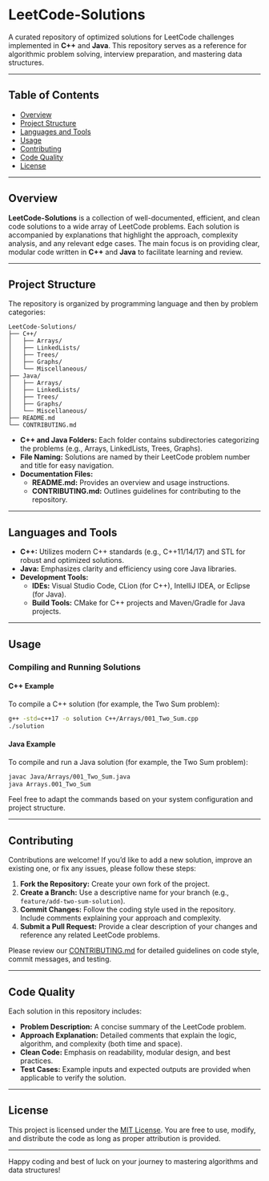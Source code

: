 # LeetCode-Solutions

A curated repository of optimized solutions for LeetCode challenges implemented in **C++** and **Java**. This repository serves as a reference for algorithmic problem solving, interview preparation, and mastering data structures.

---

## Table of Contents

- [Overview](#overview)
- [Project Structure](#project-structure)
- [Languages and Tools](#languages-and-tools)
- [Usage](#usage)
- [Contributing](#contributing)
- [Code Quality](#code-quality)
- [License](#license)

---

## Overview

**LeetCode-Solutions** is a collection of well-documented, efficient, and clean code solutions to a wide array of LeetCode problems. Each solution is accompanied by explanations that highlight the approach, complexity analysis, and any relevant edge cases. The main focus is on providing clear, modular code written in **C++** and **Java** to facilitate learning and review.

---

## Project Structure

The repository is organized by programming language and then by problem categories:

```
LeetCode-Solutions/
├── C++/
│   ├── Arrays/
│   ├── LinkedLists/
│   ├── Trees/
│   ├── Graphs/
│   └── Miscellaneous/
├── Java/
│   ├── Arrays/
│   ├── LinkedLists/
│   ├── Trees/
│   ├── Graphs/
│   └── Miscellaneous/
├── README.md
└── CONTRIBUTING.md
```

- **C++ and Java Folders:** Each folder contains subdirectories categorizing the problems (e.g., Arrays, LinkedLists, Trees, Graphs).
- **File Naming:** Solutions are named by their LeetCode problem number and title for easy navigation.
- **Documentation Files:**
  - **README.md:** Provides an overview and usage instructions.
  - **CONTRIBUTING.md:** Outlines guidelines for contributing to the repository.

---

## Languages and Tools

- **C++:** Utilizes modern C++ standards (e.g., C++11/14/17) and STL for robust and optimized solutions.
- **Java:** Emphasizes clarity and efficiency using core Java libraries.
- **Development Tools:**
  - **IDEs:** Visual Studio Code, CLion (for C++), IntelliJ IDEA, or Eclipse (for Java).
  - **Build Tools:** CMake for C++ projects and Maven/Gradle for Java projects.

---

## Usage

### Compiling and Running Solutions

#### C++ Example

To compile a C++ solution (for example, the Two Sum problem):

```bash
g++ -std=c++17 -o solution C++/Arrays/001_Two_Sum.cpp
./solution
```

#### Java Example

To compile and run a Java solution (for example, the Two Sum problem):

```bash
javac Java/Arrays/001_Two_Sum.java
java Arrays.001_Two_Sum
```

Feel free to adapt the commands based on your system configuration and project structure.

---

## Contributing

Contributions are welcome! If you’d like to add a new solution, improve an existing one, or fix any issues, please follow these steps:

1. **Fork the Repository:** Create your own fork of the project.
2. **Create a Branch:** Use a descriptive name for your branch (e.g., `feature/add-two-sum-solution`).
3. **Commit Changes:** Follow the coding style used in the repository. Include comments explaining your approach and complexity.
4. **Submit a Pull Request:** Provide a clear description of your changes and reference any related LeetCode problems.

Please review our [CONTRIBUTING.md](CONTRIBUTING.md) for detailed guidelines on code style, commit messages, and testing.

---

## Code Quality

Each solution in this repository includes:

- **Problem Description:** A concise summary of the LeetCode problem.
- **Approach Explanation:** Detailed comments that explain the logic, algorithm, and complexity (both time and space).
- **Clean Code:** Emphasis on readability, modular design, and best practices.
- **Test Cases:** Example inputs and expected outputs are provided when applicable to verify the solution.

---

## License

This project is licensed under the [MIT License](LICENSE). You are free to use, modify, and distribute the code as long as proper attribution is provided.

---

Happy coding and best of luck on your journey to mastering algorithms and data structures!
